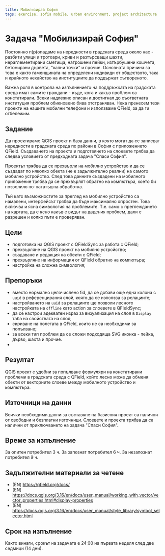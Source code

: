 ```yaml
---
title: Мобилизирай София
tags: exercise, sofia mobile, urban environment, project architecture
---
```


# Задача "Мобилизирай София"

Постоянно п(р)опадаме на нередности в градската среда около нас - разбити улици и тротоари, криви и разтърсващи шахти, нераглементирани сметища, натрошени пейки, изтърбушени кошчета, бетонирани дървета, "кални точки" и прочие. Основната причина за това е както гаменщината на определени индивиди от обществото, така и крайното нехайство на институциите да поддържат сътвореното.

Важна роля в контрола на изпълнението на поддръжката на градската среда имат самите граждани - къде, кога и какъв проблем са констатирали. Всеки надлежно описан и достигнал до съответната институция проблем обикновено бива отстраняван. Нека пренесем тези проекти на нашите мобилни телефони и използваме QField, за да ги отбележим.

## Задание

Да проектираме QGIS проект и база данни, в която могат да се записват нередности в градската среда по райони в София с приложението QField. Създаването на проекта и подготвянето на слоевете трябва да следва условието от предходната задача "Спаси София".

Проектът трябва да се прехвърли на мобилно устройство и да се създадат по няколко обекта (не е задължително реални) на самото мобилно устройство. След това данните създадени на мобилното приложение трябва да се прехвърлят обратно на компютъра, което би позволило по-нататъшна обработка.

Тъй като възможностите за преглед на мобилно устройство са намалени, интерфейсът трябва да бъде максимално опростен. Това включва и ясна симвология на проблемите. Т.е. само с преглеждането на картата, да е ясно какъв е видът на дадения проблем, дали е разрешен и колко пъти е проверяван.

## Цели

- подготовка на QGIS проект с QFieldSync за работа с QField;
- прехвърляне на QGIS проект на мобилно устройство;
- създаване и редакция на обекти с QField;
- прехвърляне на информация от QField обратно на компютъра;
- настройка на сложна симвология;

## Препоръки

- вместо нормално целочислено fid, да се добави още една колона с `uuid` в референцирания слой, която да се използва за релациите;
- настройването на `uuid` за релациите ще позволи лесното настройката на `offline` като action за слоевете в QFieldSync;
- да се настрои адекватен израз за визуализация на слоя в `Display` таба на свойствата на слоя;
- скриване на полетата в QField, които не са необходими за попълване;
- за всеки тип проблем да се сложи подходяща SVG иконка - пейка, дърво, шахта и прочие.
-

## Резултат

QGIS проект с удобни за попълване формуляри на констатирани проблеми в градската среда с QField, който лесно може да обменя обекти от векторните слоеве между мобилното устройство и компютъра.


## Източници на данни

Всички необходими данни за съставяне на базисния проект са налични от свободни и безплатни източници. Слоевете и проекта трябва да са налични от приключването на задача "Спаси София".


## Време за изпълнение
За опитен потребител 3 ч.
За запознат потребител 6 ч.
За незапознат потребител 9 ч.


## Задължителни материали за четене

- (EN) https://qfield.org/docs/
- (EN) https://docs.qgis.org/3.16/en/docs/user_manual/working_with_vector/vector_properties.html#display-properties
- (EN) https://docs.qgis.org/3.16/en/docs/user_manual/style_library/symbol_selector.html


## Срок на изпълнение
Както винаги, срокът на задачата е 24:00 на първата неделя след две седмици (14 дни).

